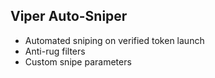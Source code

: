 ## Viper Auto-Sniper

- Automated sniping on verified token launch
- Anti-rug filters
- Custom snipe parameters
